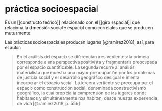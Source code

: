 # práctica socioespacial
Es un [[constructo teórico]] relacionado con el [[giro espacial]] que relaciona la dimensión social y espacial como correlatos que se producen mutuamente.

Las prácticas socioespaciales producen lugares [@ramirez2018], así, para el autor:

>En el análisis del espacio se diferencian tres vertientes: la primera corresponde a una perspectiva positivista y fragmentaria preocupada por el	espacio	 cuantificable.	 La	segunda	 recurre	 al	análisis	 materialista	 que	 muestra una mayor preocupación por los problemas de justicia social y el desarrollo	 geográfico	 desigual	 e	intenta	 incorporar	 el	espacio	 social.	 La	 tercera vertiente se preocupa por el espacio como construcción social, denominada	constructivismo	geográfico,	la	cual	propicia	 la	comprensión	 de	 los lugares donde habitamos y simultáneamente nos habitan, desde nuestra experiencia de vida [@ramirez2018, p. 556]